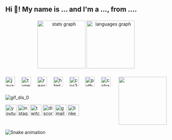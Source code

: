 <h2 align="left">Hi 👋! My name is ... and I'm a ..., from ....</h2>

###

<div align="center">
  <img src="https://github-readme-stats.vercel.app/api?username=SaminderSingh&hide_title=false&hide_rank=false&show_icons=true&include_all_commits=true&count_private=true&disable_animations=false&theme=dracula&locale=en&hide_border=false" height="150" alt="stats graph"  />
  <img src="https://github-readme-stats.vercel.app/api/top-langs?username=SaminderSingh&locale=en&hide_title=false&layout=compact&card_width=320&langs_count=5&theme=dracula&hide_border=false" height="150" alt="languages graph"  />
</div>

###



<img align="right" height="150" src="https://github.com/user-attachments/assets/80b80d91-9938-4189-a351-bd56a7aa4d84"  />

###

<div align="left">
  <img src="https://github.com/user-attachments/assets/2afb4d90-2678-47a3-b5f4-2be6d114bc27" height="30" alt="javascript logo"  />
  <img width="12" />
  <img src="https://cdn.jsdelivr.net/gh/devicons/devicon/icons/typescript/typescript-original.svg" height="30" alt="typescript logo"  />
  <img width="12" />
  <img src="https://cdn.jsdelivr.net/gh/devicons/devicon/icons/react/react-original.svg" height="30" alt="react logo"  />
  <img width="12" />
  <img src="https://cdn.jsdelivr.net/gh/devicons/devicon/icons/html5/html5-original.svg" height="30" alt="html5 logo"  />
  <img width="12" />
  <img src="https://cdn.jsdelivr.net/gh/devicons/devicon/icons/css3/css3-original.svg" height="30" alt="css3 logo"  />
  <img width="12" />
  <img src="https://cdn.jsdelivr.net/gh/devicons/devicon/icons/python/python-original.svg" height="30" alt="python logo"  />
  <img width="12" />
  <img src="https://cdn.jsdelivr.net/gh/devicons/devicon/icons/csharp/csharp-original.svg" height="30" alt="csharp logo"  />
</div>

###
![gif_dis_0]()

<div align="left">
  <img src="https://img.shields.io/static/v1?message=Youtube&logo=youtube&label=&color=FF0000&logoColor=white&labelColor=&style=for-the-badge" height="35" alt="youtube logo"  />
  <img src="https://img.shields.io/static/v1?message=Instagram&logo=instagram&label=&color=E4405F&logoColor=white&labelColor=&style=for-the-badge" height="35" alt="instagram logo"  />
  <img src="https://img.shields.io/static/v1?message=Twitch&logo=twitch&label=&color=9146FF&logoColor=white&labelColor=&style=for-the-badge" height="35" alt="twitch logo"  />
  <img src="https://github.com/user-attachments/assets/3cea2e13-e1f2-4ab1-a048-c38818ad147e" height="35" alt="discord logo"  />
  <img src="https://github.com/user-attachments/assets/02c16c95-4d65-4ea7-b444-a7d1ccf679ee" height="35" alt="gmail logo"  />
 

  <img src="https://github.com/user-attachments/assets/83e74272-d6cb-4f97-a392-a738db9e83d5" height="35" alt="linkedin logo"  />
</div>

###

<br clear="both">


<img src="https://profile-readme-generator.com/assets/snake.svg" alt="Snake animation" />

###
